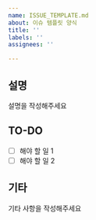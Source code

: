 ```yaml
---
name: ISSUE_TEMPLATE.md
about: 이슈 템플릿 양식
title: ''
labels: ''
assignees: ''

---
```


## 설명

설명을 작성해주세요

## TO-DO

- [ ] 해야 할 일 1
- [ ] 해야 할 일 2

## 기타

기타 사항을 작성해주세요
